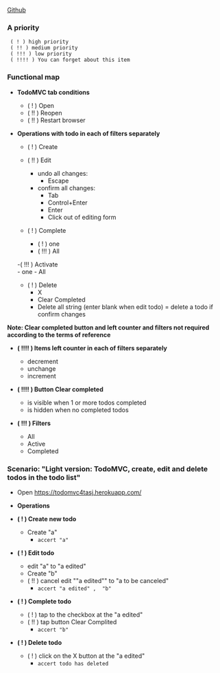 [Github](https://github.com/fkthereality/codarium/blob/ToDoMVC/todoMVC-test-plan.md)
### A priority ###
     ( ! ) high priority
     ( !! ) medium priority
     ( !!! ) low priority
     ( !!!! ) You can forget about this item

### Functional map ###
* **TodoMVC tab conditions**
    - ( ! ) Open
    - ( !! ) Reopen
    - ( !! ) Restart browser

* **Operations with todo in each of filters separately**
    - ( ! ) Create 
    - ( !! ) Edit 
      - undo all changes:    
          -  Escape 
      - confirm all changes:
          -  Tab
          -  Control+Enter
          -  Enter
          -  Click out of editing form 

    - ( ! ) Complete 
       - ( ! ) one 
       - ( !!! ) All

    -( !!! ) Activate  
      - one 
      - All

    - ( ! ) Delete 
       - X 
       - Clear Completed
       -  Delete all string (enter blank when edit todo) = delete a todo if confirm changes


**Note: Clear completed button and left counter and filters not required according to the terms of reference**
* **( !!!! ) Items left counter in each of filters separately**
  
    - decrement
    - unchange
    - increment

* **( !!!! ) Button Clear completed**
    - is visible when  1 or more todos completed
    - is hidden when no completed todos
* **( !!! ) Filters**
    - All
    - Active
    - Completed  
  
  
### Scenario: "Light version: TodoMVC, create, edit and delete todos in the todo list" ###

* Open https://todomvc4tasj.herokuapp.com/
* **Operations**

 * **( ! ) Create new todo** 
   * Create "a" 
       + `accert "a"`
 * **( ! ) Edit todo** 
   * edit "a" to "a edited"
   * Create "b"
   * ( !! ) cancel edit ""a edited"" to "a to be canceled" 
     + `accert "a edited" ,  "b"`
     
* **( ! ) Complete todo** 
  * ( ! ) tap to the checkbox at the "a edited"
  * ( !! ) tap button Clear Complited 
      + `accert "b"`
* **( ! ) Delete todo** 
  * ( ! ) click on the X button at the "a edited"
       + `accert todo has deleted` 
